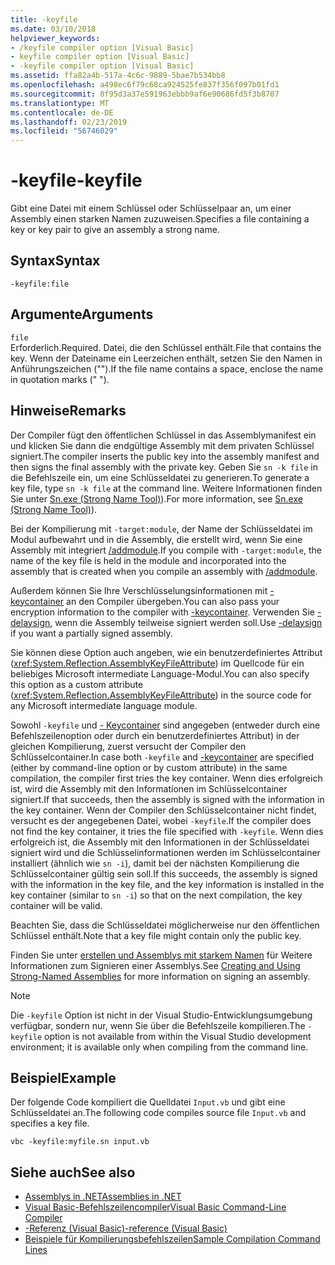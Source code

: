 ```yaml
---
title: -keyfile
ms.date: 03/10/2018
helpviewer_keywords:
- /keyfile compiler option [Visual Basic]
- keyfile compiler option [Visual Basic]
- -keyfile compiler option [Visual Basic]
ms.assetid: ffa82a4b-517a-4c6c-9889-5bae7b534bb8
ms.openlocfilehash: a498ec6f79c68ca924525fe837f356f097b01fd1
ms.sourcegitcommit: 8f95d3a37e591963ebbb9af6e90686fd5f3b8707
ms.translationtype: MT
ms.contentlocale: de-DE
ms.lasthandoff: 02/23/2019
ms.locfileid: "56746029"
---
```

# <a name="-keyfile"></a><span data-ttu-id="fc140-102">-keyfile</span><span class="sxs-lookup"><span data-stu-id="fc140-102">-keyfile</span></span>
<span data-ttu-id="fc140-103">Gibt eine Datei mit einem Schlüssel oder Schlüsselpaar an, um einer Assembly einen starken Namen zuzuweisen.</span><span class="sxs-lookup"><span data-stu-id="fc140-103">Specifies a file containing a key or key pair to give an assembly a strong name.</span></span>  
  
## <a name="syntax"></a><span data-ttu-id="fc140-104">Syntax</span><span class="sxs-lookup"><span data-stu-id="fc140-104">Syntax</span></span>  
  
``` 
-keyfile:file  
```  
  
## <a name="arguments"></a><span data-ttu-id="fc140-105">Argumente</span><span class="sxs-lookup"><span data-stu-id="fc140-105">Arguments</span></span>  
 `file`  
 <span data-ttu-id="fc140-106">Erforderlich.</span><span class="sxs-lookup"><span data-stu-id="fc140-106">Required.</span></span> <span data-ttu-id="fc140-107">Datei, die den Schlüssel enthält.</span><span class="sxs-lookup"><span data-stu-id="fc140-107">File that contains the key.</span></span> <span data-ttu-id="fc140-108">Wenn der Dateiname ein Leerzeichen enthält, setzen Sie den Namen in Anführungszeichen ("").</span><span class="sxs-lookup"><span data-stu-id="fc140-108">If the file name contains a space, enclose the name in quotation marks (" ").</span></span>  
  
## <a name="remarks"></a><span data-ttu-id="fc140-109">Hinweise</span><span class="sxs-lookup"><span data-stu-id="fc140-109">Remarks</span></span>  
 <span data-ttu-id="fc140-110">Der Compiler fügt den öffentlichen Schlüssel in das Assemblymanifest ein und klicken Sie dann die endgültige Assembly mit dem privaten Schlüssel signiert.</span><span class="sxs-lookup"><span data-stu-id="fc140-110">The compiler inserts the public key into the assembly manifest and then signs the final assembly with the private key.</span></span> <span data-ttu-id="fc140-111">Geben Sie `sn -k file` in die Befehlszeile ein, um eine Schlüsseldatei zu generieren.</span><span class="sxs-lookup"><span data-stu-id="fc140-111">To generate a key file, type `sn -k file` at the command line.</span></span> <span data-ttu-id="fc140-112">Weitere Informationen finden Sie unter [Sn.exe (Strong Name Tool)](../../../framework/tools/sn-exe-strong-name-tool.md)).</span><span class="sxs-lookup"><span data-stu-id="fc140-112">For more information, see [Sn.exe (Strong Name Tool)](../../../framework/tools/sn-exe-strong-name-tool.md)).</span></span>  
  
 <span data-ttu-id="fc140-113">Bei der Kompilierung mit `-target:module`, der Name der Schlüsseldatei im Modul aufbewahrt und in die Assembly, die erstellt wird, wenn Sie eine Assembly mit integriert [/addmodule](../../../visual-basic/reference/command-line-compiler/addmodule.md).</span><span class="sxs-lookup"><span data-stu-id="fc140-113">If you compile with `-target:module`, the name of the key file is held in the module and incorporated into the assembly that is created when you compile an assembly with [/addmodule](../../../visual-basic/reference/command-line-compiler/addmodule.md).</span></span>  
  
 <span data-ttu-id="fc140-114">Außerdem können Sie Ihre Verschlüsselungsinformationen mit [-keycontainer](../../../visual-basic/reference/command-line-compiler/keycontainer.md) an den Compiler übergeben.</span><span class="sxs-lookup"><span data-stu-id="fc140-114">You can also pass your encryption information to the compiler with [-keycontainer](../../../visual-basic/reference/command-line-compiler/keycontainer.md).</span></span> <span data-ttu-id="fc140-115">Verwenden Sie [-delaysign](../../../visual-basic/reference/command-line-compiler/delaysign.md), wenn die Assembly teilweise signiert werden soll.</span><span class="sxs-lookup"><span data-stu-id="fc140-115">Use [-delaysign](../../../visual-basic/reference/command-line-compiler/delaysign.md) if you want a partially signed assembly.</span></span>  
  
 <span data-ttu-id="fc140-116">Sie können diese Option auch angeben, wie ein benutzerdefiniertes Attribut (<xref:System.Reflection.AssemblyKeyFileAttribute>) im Quellcode für ein beliebiges Microsoft intermediate Language-Modul.</span><span class="sxs-lookup"><span data-stu-id="fc140-116">You can also specify this option as a custom attribute (<xref:System.Reflection.AssemblyKeyFileAttribute>) in the source code for any Microsoft intermediate language module.</span></span>  
  
 <span data-ttu-id="fc140-117">Sowohl `-keyfile` und [- Keycontainer](../../../visual-basic/reference/command-line-compiler/keycontainer.md) sind angegeben (entweder durch eine Befehlszeilenoption oder durch ein benutzerdefiniertes Attribut) in der gleichen Kompilierung, zuerst versucht der Compiler den Schlüsselcontainer.</span><span class="sxs-lookup"><span data-stu-id="fc140-117">In case both `-keyfile` and [-keycontainer](../../../visual-basic/reference/command-line-compiler/keycontainer.md) are specified (either by command-line option or by custom attribute) in the same compilation, the compiler first tries the key container.</span></span> <span data-ttu-id="fc140-118">Wenn dies erfolgreich ist, wird die Assembly mit den Informationen im Schlüsselcontainer signiert.</span><span class="sxs-lookup"><span data-stu-id="fc140-118">If that succeeds, then the assembly is signed with the information in the key container.</span></span> <span data-ttu-id="fc140-119">Wenn der Compiler den Schlüsselcontainer nicht findet, versucht es der angegebenen Datei, wobei `-keyfile`.</span><span class="sxs-lookup"><span data-stu-id="fc140-119">If the compiler does not find the key container, it tries the file specified with `-keyfile`.</span></span> <span data-ttu-id="fc140-120">Wenn dies erfolgreich ist, die Assembly mit den Informationen in der Schlüsseldatei signiert wird und die Schlüsselinformationen werden im Schlüsselcontainer installiert (ähnlich wie `sn -i`), damit bei der nächsten Kompilierung die Schlüsselcontainer gültig sein soll.</span><span class="sxs-lookup"><span data-stu-id="fc140-120">If this succeeds, the assembly is signed with the information in the key file, and the key information is installed in the key container (similar to `sn -i`) so that on the next compilation, the key container will be valid.</span></span>  
  
 <span data-ttu-id="fc140-121">Beachten Sie, dass die Schlüsseldatei möglicherweise nur den öffentlichen Schlüssel enthält.</span><span class="sxs-lookup"><span data-stu-id="fc140-121">Note that a key file might contain only the public key.</span></span>  
  
 <span data-ttu-id="fc140-122">Finden Sie unter [erstellen und Assemblys mit starkem Namen](../../../framework/app-domains/create-and-use-strong-named-assemblies.md) für Weitere Informationen zum Signieren einer Assemblys.</span><span class="sxs-lookup"><span data-stu-id="fc140-122">See [Creating and Using Strong-Named Assemblies](../../../framework/app-domains/create-and-use-strong-named-assemblies.md) for more information on signing an assembly.</span></span>  
  
> [!NOTE]
>  <span data-ttu-id="fc140-123">Die `-keyfile` Option ist nicht in der Visual Studio-Entwicklungsumgebung verfügbar, sondern nur, wenn Sie über die Befehlszeile kompilieren.</span><span class="sxs-lookup"><span data-stu-id="fc140-123">The `-keyfile` option is not available from within the Visual Studio development environment; it is available only when compiling from the command line.</span></span>  
  
## <a name="example"></a><span data-ttu-id="fc140-124">Beispiel</span><span class="sxs-lookup"><span data-stu-id="fc140-124">Example</span></span>  
 <span data-ttu-id="fc140-125">Der folgende Code kompiliert die Quelldatei `Input.vb` und gibt eine Schlüsseldatei an.</span><span class="sxs-lookup"><span data-stu-id="fc140-125">The following code compiles source file `Input.vb` and specifies a key file.</span></span>  
  
```console  
vbc -keyfile:myfile.sn input.vb  
```  
  
## <a name="see-also"></a><span data-ttu-id="fc140-126">Siehe auch</span><span class="sxs-lookup"><span data-stu-id="fc140-126">See also</span></span>
- [<span data-ttu-id="fc140-127">Assemblys in .NET</span><span class="sxs-lookup"><span data-stu-id="fc140-127">Assemblies in .NET</span></span>](../../../standard/assembly/index.md)
- [<span data-ttu-id="fc140-128">Visual Basic-Befehlszeilencompiler</span><span class="sxs-lookup"><span data-stu-id="fc140-128">Visual Basic Command-Line Compiler</span></span>](../../../visual-basic/reference/command-line-compiler/index.md)
- [<span data-ttu-id="fc140-129">-Referenz (Visual Basic)</span><span class="sxs-lookup"><span data-stu-id="fc140-129">-reference (Visual Basic)</span></span>](../../../visual-basic/reference/command-line-compiler/reference.md)
- [<span data-ttu-id="fc140-130">Beispiele für Kompilierungsbefehlszeilen</span><span class="sxs-lookup"><span data-stu-id="fc140-130">Sample Compilation Command Lines</span></span>](../../../visual-basic/reference/command-line-compiler/sample-compilation-command-lines.md)

